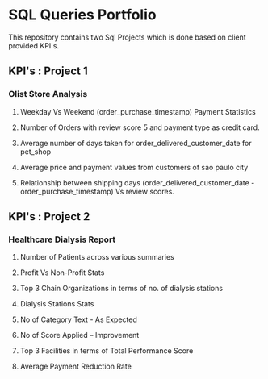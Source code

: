 # SQL Queries Portfolio
This repository contains two Sql Projects which is done based on client provided KPI's.

## KPI's : Project 1

### Olist Store Analysis

1. Weekday Vs Weekend (order_purchase_timestamp) Payment Statistics

2. Number of Orders with review score 5 and payment type as credit card.

3. Average number of days taken for order_delivered_customer_date for pet_shop

4. Average price and payment values from customers of sao paulo city

5. Relationship between shipping days (order_delivered_customer_date - order_purchase_timestamp) Vs review scores.

## KPI's : Project 2

### Healthcare Dialysis Report

1. Number of Patients across various summaries

2. Profit Vs Non-Profit Stats

3. Top 3 Chain Organizations in terms of no. of dialysis stations

4. Dialysis Stations Stats

5. No of Category Text  - As Expected

6. No of Score Applied – Improvement

7. Top 3 Facilities in terms of Total Performance Score

8. Average Payment Reduction Rate






